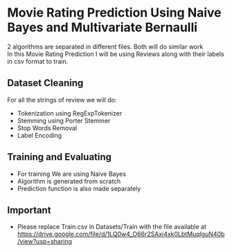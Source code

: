 # Movie Rating Prediction Using Naive Bayes and Multivariate Bernaulli
2 algorithms are separated in different files. Both will do similar work<br>
In this Movie Rating Prediction I will be using Reviews along with their labels in csv format to train.<br>
## Dataset Cleaning
For all the strings of review we will do:
- Tokenization using RegExpTokenizer
- Stemming using Porter Stemmer
- Stop Words Removal
- Label Encoding
## Training and Evaluating
- For training We are using Naive Bayes
- Algorithm is generated from scratch
- Prediction function is also made separately
## Important
- Please replace Train.csv in Datasets/Train with the file available at https://drive.google.com/file/d/1LQ0w4_O66r2SAxi4xk0LbtMuqlguN40b/view?usp=sharing
